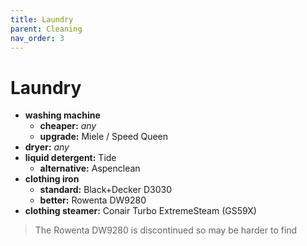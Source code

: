 ```yaml
---
title: Laundry
parent: Cleaning
nav_order: 3
---
```

# Laundry

- **washing machine**
	- **cheaper:** *any*
	- **upgrade:** Miele / Speed Queen
- **dryer:** *any*
- **liquid detergent:** Tide
	- **alternative:** Aspenclean
- **clothing iron** 
	- **standard:** Black+Decker D3030
	- **better:** Rowenta DW9280
- **clothing steamer:** Conair Turbo ExtremeSteam (GS59X)

> The Rowenta DW9280 is discontinued so may be harder to find

